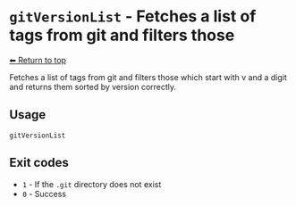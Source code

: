 
# `gitVersionList` - Fetches a list of tags from git and filters those

[⬅ Return to top](index.md)

Fetches a list of tags from git and filters those which start with v and a digit and returns
them sorted by version correctly.

## Usage

    gitVersionList
    

## Exit codes

- `1` - If the `.git` directory does not exist
- `0` - Success
